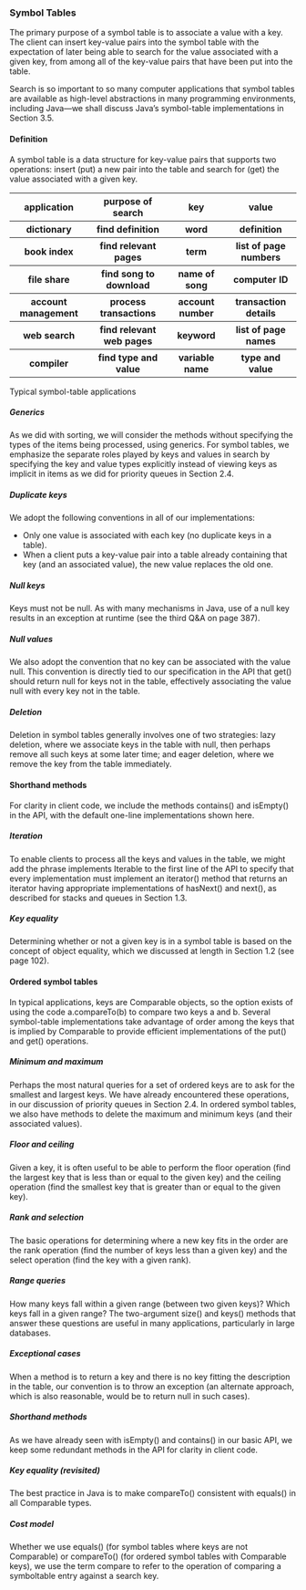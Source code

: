 ### Symbol Tables

The primary purpose of a symbol table is to associate a value with a key. The client can insert key-value pairs into the symbol table with the expectation of later being able to search for the value associated with a given key, from among all of the key-value pairs that have been put into the table.

Search is so important to so many computer applications that symbol tables are available as high-level abstractions in many programming environments, including Java—we shall discuss Java’s symbol-table implementations in Section 3.5.

#### Definition

A symbol table is a data structure for key-value pairs that supports two operations: insert (put) a new pair into the table and search for (get) the value associated with a given key.

<table>
    <tr>
        <th >application</th>
        <th >purpose of search</th>
        <th >key</th>
        <th >value</th>
    </tr>
    <tr>
        <th>dictionary</th>
        <th>find definition</th>
        <th>word</th>
        <th>definition</th>
    </tr>
    <tr>
        <th>book index</th>
        <th>find relevant pages</th>
        <th>term</th>
        <th>list of page numbers</th>
    </tr>
    <tr>
        <th>file share</th>
        <th>find song to download</th>
        <th>name of song</th>
        <th>computer ID</th>
    </tr>
    <tr>
        <th>account management</th>
        <th>process transactions</th>
        <th>account number</th>
        <th>transaction details</th>
    </tr>
    <tr>
        <th>web search</th>
        <th>find relevant web pages</th>
        <th>keyword</th>
        <th>list of page names</th>
    </tr>
    <tr>
        <th>compiler</th>
        <th>find type and value</th>
        <th>variable name</th>
        <th>type and value</th>
    </tr>
</table>

Typical symbol-table applications

##### Generics

As we did with sorting, we will consider the methods without specifying the types of the items being processed, using generics. For symbol tables, we emphasize the separate roles played by keys and values in search by specifying the key and value types explicitly instead of viewing keys as implicit in items as we did for priority queues in Section 2.4.

##### Duplicate keys
We adopt the following conventions in all of our implementations:

* Only one value is associated with each key (no duplicate keys in a table).
* When a client puts a key-value pair into a table already containing that key (and an associated value), the new value replaces the old one.

##### Null keys

Keys must not be null. As with many mechanisms in Java, use of a null key results in an exception at runtime (see the third Q&A on page 387).

##### Null values

We also adopt the convention that no key can be associated with the value null. This convention is directly tied to our specification in the API that get() should return null for keys not in the table, effectively associating the value null with every key not in the table.

##### Deletion

Deletion in symbol tables generally involves one of two strategies: lazy deletion, where we associate keys in the table with null, then perhaps remove all such keys at some later time; and eager deletion, where we remove the key from the table immediately.

#### Shorthand methods

For clarity in client code, we include the methods contains() and isEmpty() in the API, with the default one-line implementations shown here.

##### Iteration

To enable clients to process all the keys and values in the table, we might add the phrase implements Iterable<Key> to the first line of the API to specify that every implementation must implement an iterator() method that returns an iterator having appropriate implementations of hasNext() and next(), as described for stacks and queues in Section 1.3.

##### Key equality

Determining whether or not a given key is in a symbol table is based on the concept of object equality, which we discussed at length in Section 1.2 (see page 102).

#### Ordered symbol tables

In typical applications, keys are Comparable objects, so the option exists of using the code a.compareTo(b) to compare two keys a and b. Several symbol-table implementations take advantage of order among the keys that is implied by Comparable to provide efficient implementations of the put() and get() operations.

##### Minimum and maximum

Perhaps the most natural queries for a set of ordered keys are to ask for the smallest and largest keys. We have already encountered these operations, in our discussion of priority queues in Section 2.4. In ordered symbol tables, we also have methods to delete the maximum and minimum keys (and their associated values).

##### Floor and ceiling

Given a key, it is often useful to be able to perform the floor operation (find the largest key that is less than or equal to the given key) and the ceiling operation (find the smallest key that is greater than or equal to the given key).

##### Rank and selection

The basic operations for determining where a new key fits in the order are the rank operation (find the number of keys less than a given key) and the select operation (find the key with a given rank).

##### Range queries

How many keys fall within a given range (between two given keys)? Which keys fall in a given range? The two-argument size() and keys() methods that answer these questions are useful in many applications, particularly in large databases.

##### Exceptional cases

When a method is to return a key and there is no key fitting the description in the table, our convention is to throw an exception (an alternate approach, which is also reasonable, would be to return null in such cases).

##### Shorthand methods

As we have already seen with isEmpty() and contains() in our basic API, we keep some redundant methods in the API for clarity in client code.

##### Key equality (revisited)

The best practice in Java is to make compareTo() consistent with equals() in all Comparable types.

##### Cost model

Whether we use equals() (for symbol tables where keys are not Comparable) or compareTo() (for ordered symbol tables with Comparable keys), we use the term compare to refer to the operation of comparing a symboltable entry against a search key.